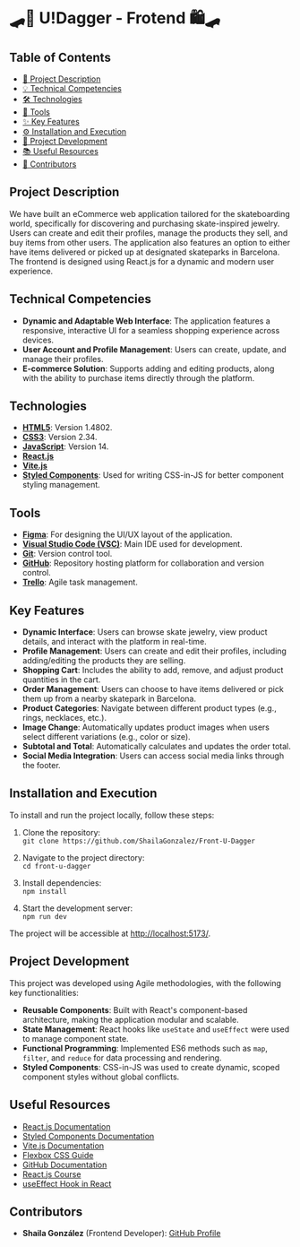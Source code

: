 # 🛹💍 U!Dagger - Frotend 🛍️🛹

## Table of Contents
- [📝 Project Description](#project-description)
- [💡 Technical Competencies](#technical-competencies)
- [🛠️ Technologies](#technologies)
- [🧰 Tools](#tools)
- [✨ Key Features](#key-features)
- [⚙️ Installation and Execution](#installation-and-execution)
- [🚀 Project Development](#project-development)
- [📚 Useful Resources](#useful-resources)
- [👥 Contributors](#contributors)

## Project Description
We have built an eCommerce web application tailored for the skateboarding world, specifically for discovering and purchasing skate-inspired jewelry. Users can create and edit their profiles, manage the products they sell, and buy items from other users. The application also features an option to either have items delivered or picked up at designated skateparks in Barcelona. The frontend is designed using React.js for a dynamic and modern user experience.

## Technical Competencies
- **Dynamic and Adaptable Web Interface**: The application features a responsive, interactive UI for a seamless shopping experience across devices.
- **User Account and Profile Management**: Users can create, update, and manage their profiles.
- **E-commerce Solution**: Supports adding and editing products, along with the ability to purchase items directly through the platform.

## Technologies
- **[HTML5](https://developer.mozilla.org/en-US/docs/Web/Guide/HTML/HTML5)**: Version 1.4802.
- **[CSS3](https://developer.mozilla.org/en-US/docs/Web/CSS)**: Version 2.34.
- **[JavaScript](https://developer.mozilla.org/en-US/docs/Web/JavaScript)**: Version 14.
- **[React.js](https://reactjs.org/)**
- **[Vite.js](https://vitejs.dev/)**
- **[Styled Components](https://styled-components.com/)**: Used for writing CSS-in-JS for better component styling management.

## Tools
- **[Figma](https://www.figma.com/)**: For designing the UI/UX layout of the application.
- **[Visual Studio Code (VSC)](https://code.visualstudio.com/)**: Main IDE used for development.
- **[Git](https://git-scm.com/)**: Version control tool.
- **[GitHub](https://github.com/)**: Repository hosting platform for collaboration and version control.
- **[Trello](https://trello.com/)**: Agile task management.

## Key Features
- **Dynamic Interface**: Users can browse skate jewelry, view product details, and interact with the platform in real-time.
- **Profile Management**: Users can create and edit their profiles, including adding/editing the products they are selling.
- **Shopping Cart**: Includes the ability to add, remove, and adjust product quantities in the cart.
- **Order Management**: Users can choose to have items delivered or pick them up from a nearby skatepark in Barcelona.
- **Product Categories**: Navigate between different product types (e.g., rings, necklaces, etc.).
- **Image Change**: Automatically updates product images when users select different variations (e.g., color or size).
- **Subtotal and Total**: Automatically calculates and updates the order total.
- **Social Media Integration**: Users can access social media links through the footer.

## Installation and Execution
To install and run the project locally, follow these steps:

1. Clone the repository:  
   `git clone https://github.com/ShailaGonzalez/Front-U-Dagger`

2. Navigate to the project directory:  
   `cd front-u-dagger`

3. Install dependencies:  
   `npm install`

4. Start the development server:  
   `npm run dev`

The project will be accessible at [http://localhost:5173/](http://localhost:5173/).

## Project Development
This project was developed using Agile methodologies, with the following key functionalities:

- **Reusable Components**: Built with React's component-based architecture, making the application modular and scalable.
- **State Management**: React hooks like `useState` and `useEffect` were used to manage component state.
- **Functional Programming**: Implemented ES6 methods such as `map`, `filter`, and `reduce` for data processing and rendering.
- **Styled Components**: CSS-in-JS was used to create dynamic, scoped component styles without global conflicts.

## Useful Resources
- [React.js Documentation](https://reactjs.org/docs/getting-started.html)
- [Styled Components Documentation](https://styled-components.com/docs)
- [Vite.js Documentation](https://vitejs.dev/guide/)
- [Flexbox CSS Guide](https://css-tricks.com/snippets/css/a-guide-to-flexbox/)
- [GitHub Documentation](https://docs.github.com/)
- [React.js Course](https://reactjs.org/community/courses.html)
- [useEffect Hook in React](https://reactjs.org/docs/hooks-effect.html)

## Contributors
- **Shaila González** (Frontend Developer): [GitHub Profile](https://github.com/ShailaGonzalez)




